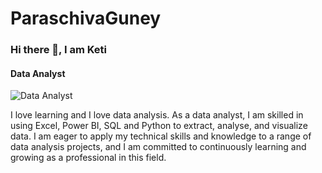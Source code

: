 # ParaschivaGuney
### Hi there 👋, I am Keti
#### Data Analyst
![Data Analyst](https://arturssmirnovs.github.io/github-profile-readme-generator/images/banner.png)

I love learning and I love data analysis. As a data analyst, I am skilled in using Excel, Power BI, SQL and Python  to extract, analyse, and visualize data. I am eager to apply my technical skills and knowledge to a range of data analysis projects, and I am committed to continuously learning and growing as a professional in this field.
